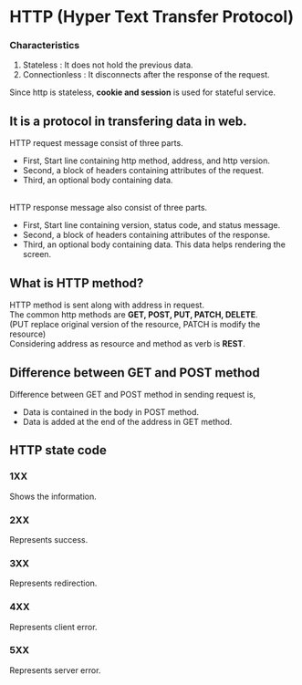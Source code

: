 # HTTP (Hyper Text Transfer Protocol)
### Characteristics
<ol>
  <li>Stateless : It does not hold the previous data.</li>
  <li>Connectionless : It disconnects after the response of the request.</li>
</ol>
Since http is stateless, <Strong>cookie and session</Strong> is used for stateful service.

## It is a protocol in transfering data in web.
HTTP request message consist of three parts.<br>
<ul>
  <li>First, Start line containing http method, address, and http version.</li>
  <li>Second, a block of headers containing attributes of the request.</li>
  <li>Third, an optional body containing data.</li>
</ul>
<br>
HTTP response message also consist of three parts.<br>
<ul>
  <li>First, Start line containing version, status code, and status message.</li>
  <li>Second, a block of headers containing attributes of the response.</li>
  <li>Third, an optional body containing data. This data helps rendering the screen.</li>
</ul>

## What is <Strong>HTTP method</Strong>?
HTTP method is sent along with address in request.<br>
The common http methods are <Strong>GET, POST, PUT, PATCH, DELETE</Strong>.<br>
(PUT replace original version of the resource, PATCH is modify the resource)<br>
Considering address as resource and method as verb is <Strong>REST</Strong>.

## Difference between GET and POST method
Difference between GET and POST method in sending request is,<br>
<ul>
  <li>Data is contained in the body in POST method.</li>
  <li>Data is added at the end of the address in GET method.</li>
</ul>

## HTTP state code

### 1XX
Shows the information.<br>

### 2XX
Represents success.<br>

### 3XX
Represents redirection.<br>

### 4XX
Represents client error.<br>

### 5XX
Represents server error.<br>
